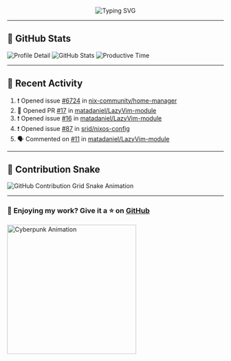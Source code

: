 <p align="center">
  <img src="https://readme-typing-svg.demolab.com/?lines=Hi+There!+I'm+Phuc+Lee+👋;I'm+a+Noob!+and+I+love+learning+new+things!&font=Fira+Code&size=22&pause=100&color=7AA2F7&width=600&height=75&center=true&vCenter=true&multiline=true&repeat=true" alt="Typing SVG">
</p>

---

## 🚀 GitHub Stats

![Profile Detail](http://github-profile-summary-cards.vercel.app/api/cards/profile-details?username=phucleeuwu&theme=transparent)
![GitHub Stats](http://github-profile-summary-cards.vercel.app/api/cards/stats?username=phucleeuwu&theme=transparent)
![Productive Time](http://github-profile-summary-cards.vercel.app/api/cards/productive-time?username=phucleeuwu&theme=transparent&utcOffset=8)

---

## 📝 Recent Activity

<!--START_SECTION:activity-->
1. ❗ Opened issue [#6724](https://github.com/nix-community/home-manager/issues/6724) in [nix-community/home-manager](https://github.com/nix-community/home-manager)
2. 💪 Opened PR [#17](https://github.com/matadaniel/LazyVim-module/pull/17) in [matadaniel/LazyVim-module](https://github.com/matadaniel/LazyVim-module)
3. ❗ Opened issue [#16](https://github.com/matadaniel/LazyVim-module/issues/16) in [matadaniel/LazyVim-module](https://github.com/matadaniel/LazyVim-module)
4. ❗ Opened issue [#87](https://github.com/srid/nixos-config/issues/87) in [srid/nixos-config](https://github.com/srid/nixos-config)
5. 🗣 Commented on [#11](https://github.com/matadaniel/LazyVim-module/issues/11#issuecomment-2759887982) in [matadaniel/LazyVim-module](https://github.com/matadaniel/LazyVim-module)
<!--END_SECTION:activity-->

<!--START_SECTION:waka-->
<!--END_SECTION:waka-->

---

## 🐍 Contribution Snake

<picture>
  <source media="(prefers-color-scheme: dark)" srcset="https://raw.githubusercontent.com/phucleeuwu/phucleeuwu/output/github-contribution-grid-snake-dark.svg">
  <source media="(prefers-color-scheme: light)" srcset="https://raw.githubusercontent.com/phucleeuwu/phucleeuwu/output/github-contribution-grid-snake.svg">
  <img alt="GitHub Contribution Grid Snake Animation" src="https://raw.githubusercontent.com/phucleeuwu/phucleeuwu/output/github-contribution-grid-snake.svg">
</picture>

---

### 💙 **Enjoying my work?** Give it a ⭐ on **[GitHub](https://github.com/phucleeuwu)**

<p align="left">
  <img src="https://media.giphy.com/media/u5sgL5pks5JXKHcVZo/giphy.gif" width="300" alt="Cyberpunk Animation">
</p>
